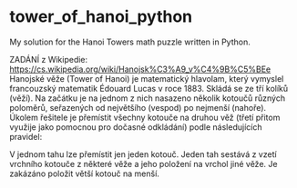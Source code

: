 # tower_of_hanoi_python
My solution for the Hanoi Towers math puzzle written in Python.

ZADÁNÍ z Wikipedie: https://cs.wikipedia.org/wiki/Hanojsk%C3%A9_v%C4%9B%C5%BEe
Hanojské věže (Tower of Hanoi) je matematický hlavolam, který vymyslel francouzský matematik Édouard Lucas v roce 1883. Skládá se ze tří kolíků (věží). Na začátku je na jednom z nich nasazeno několik kotoučů různých poloměrů, seřazených od největšího (vespod) po nejmenší (nahoře). Úkolem řešitele je přemístit všechny kotouče na druhou věž (třetí přitom využije jako pomocnou pro dočasné odkládání) podle následujících pravidel:

V jednom tahu lze přemístit jen jeden kotouč.
Jeden tah sestává z vzetí vrchního kotouče z některé věže a jeho položení na vrchol jiné věže.
Je zakázáno položit větší kotouč na menší.
